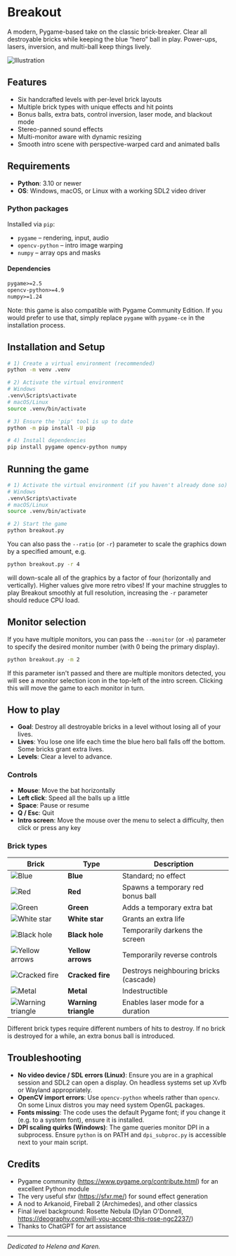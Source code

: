 # Breakout

A modern, Pygame-based take on the classic brick-breaker. Clear all destroyable bricks while keeping the blue “hero” ball in play. Power-ups, lasers, inversion, and multi-ball keep things lively.

![Illustration](./sprites/intro.png)

## Features

- Six handcrafted levels with per-level brick layouts
- Multiple brick types with unique effects and hit points
- Bonus balls, extra bats, control inversion, laser mode, and blackout mode
- Stereo-panned sound effects
- Multi-monitor aware with dynamic resizing
- Smooth intro scene with perspective-warped card and animated balls

## Requirements

- **Python**: 3.10 or newer  
- **OS**: Windows, macOS, or Linux with a working SDL2 video driver

### Python packages

Installed via `pip`:

- `pygame` – rendering, input, audio
- `opencv-python` – intro image warping
- `numpy` – array ops and masks

#### Dependencies

```txt
pygame>=2.5
opencv-python>=4.9
numpy>=1.24
```

Note: this game is also compatible with Pygame Community Edition. If you would prefer to use that, simply replace `pygame` with `pygame-ce` in the installation process.

## Installation and Setup

```bash
# 1) Create a virtual environment (recommended)
python -m venv .venv

# 2) Activate the virtual environment
# Windows
.venv\Scripts\activate
# macOS/Linux
source .venv/bin/activate

# 3) Ensure the 'pip' tool is up to date
python -m pip install -U pip

# 4) Install dependencies
pip install pygame opencv-python numpy
```

## Running the game

```bash
# 1) Activate the virtual environment (if you haven't already done so)
# Windows
.venv\Scripts\activate
# macOS/Linux
source .venv/bin/activate

# 2) Start the game
python breakout.py
```
You can also pass the `--ratio` (or `-r`) parameter to scale the graphics down by a specified amount, e.g.

```bash
python breakout.py -r 4
```
will down-scale all of the graphics by a factor of four (horizontally and vertically). Higher values give more retro vibes! If your machine struggles to play Breakout smoothly at full resolution, increasing the `-r` parameter should reduce CPU load.

## Monitor selection

If you have multiple monitors, you can pass the `--monitor` (or `-m`) parameter to specify the desired monitor number (with 0 being the primary display).

```bash
python breakout.py -m 2
```
If this parameter isn't passed and there are multiple monitors detected, you will see a monitor selection icon in the top-left of the intro screen. Clicking this will move the game to each monitor in turn.

## How to play

- **Goal**: Destroy all destroyable bricks in a level without losing all of your lives.
- **Lives**: You lose one life each time the blue hero ball falls off the bottom. Some bricks grant extra lives.
- **Levels**: Clear a level to advance.

### Controls

- **Mouse**: Move the bat horizontally
- **Left click**: Speed all the balls up a little
- **Space**: Pause or resume
- **Q / Esc**: Quit
- **Intro screen**: Move the mouse over the menu to select a difficulty, then click or press any key

### Brick types

| Brick | Type | Description |
|-------|-------|-------------|
| ![Blue](./sprites/sm-brick0.png) | **Blue** | Standard; no effect |
| ![Red](./sprites/sm-brick1.png) | **Red** | Spawns a temporary red bonus ball |
| ![Green](./sprites/sm-brick2.png) | **Green** | Adds a temporary extra bat |
| ![White star](./sprites/sm-brick3.png) | **White star** | Grants an extra life |
| ![Black hole](./sprites/sm-brick4.png) | **Black hole** | Temporarily darkens the screen |
| ![Yellow arrows](./sprites/sm-brick5.png) | **Yellow arrows** | Temporarily reverse controls |
| ![Cracked fire](./sprites/sm-brick6.png) | **Cracked fire** | Destroys neighbouring bricks (cascade) |
| ![Metal](./sprites/sm-brick7.png) | **Metal** | Indestructible |
| ![Warning triangle](./sprites/sm-brick8.png) | **Warning triangle** | Enables laser mode for a duration |

Different brick types require different numbers of hits to destroy. If no brick is destroyed for a while, an extra bonus ball is introduced.

## Troubleshooting

- **No video device / SDL errors (Linux)**: Ensure you are in a graphical session and SDL2 can open a display. On headless systems set up Xvfb or Wayland appropriately.
- **OpenCV import errors**: Use `opencv-python` wheels rather than `opencv`. On some Linux distros you may need system OpenGL packages.
- **Fonts missing**: The code uses the default Pygame font; if you change it (e.g. to a system font), ensure it is installed.
- **DPI scaling quirks (Windows)**: The game queries monitor DPI in a subprocess. Ensure `python` is on PATH and `dpi_subproc.py` is accessible next to your main script.

## Credits

- Pygame community (https://www.pygame.org/contribute.html) for an excellent Python module
- The very useful sfxr (https://sfxr.me/) for sound effect generation
- A nod to Arkanoid, Fireball 2 (Archimedes), and other classics
- Final level background: Rosette Nebula (Dylan O'Donnell, https://deography.com/will-you-accept-this-rose-ngc2237/)
- Thanks to ChatGPT for art assistance

---

_Dedicated to Helena and Karen._

